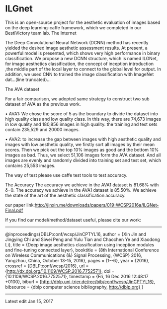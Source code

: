 # ILGnet

This is an open-source project for the aesthetic evaluation of images based on the deep learning-caffe framework, which we completed in our BestiVictory team lab.
The Internet

The Deep Convolutional Neural Network (DCNN) method has recently yielded the desired image aesthetic assessment results. At present, a powerful model is presented, which shows very high performance in binary classification. We propose a new DCNN structure, which is named ILGNet, for image aesthetics classification, the concept of inception introduction ,the middle part of the local layer to connect to the global level for output. In addition, we used CNN to trained the image classification with ImageNet dat...(line truncated)...

The AVA dataset

For a fair comparison, we adopted same strategy to construct
two sub dataset of AVA as the previous work.

• AVA1: We chose the score of 5 as the boundary to divide
the dataset into high quality class and low quality class.
In this way, there are 74,673 images in low quality and
180,856 images in high quality. the training and test sets
contain 235,529 and 20000 images.

• AVA2: to increase the gap between images with high
aesthetic quality and images with low aesthetic quality,
we firstly sort all images by their mean scores. Then we
pick out the top 10% images as good and the bottom 10%
images as bad. Thus, we select 51,106 images form the
AVA dataset. And all images are evenly and randomly
divided into training set and test set, which contains
25,553 images.

The way of test
please use caffe test tools to test accuracy.

The Accuracy 
The accuracy we achieve in the  AVA1 dataset is 81.68% with δ=0.
The accuracy we achieve in the  AVA1 dataset is 85.50%.
We achieve the state of the art of the aesthetic classification accuracy.

our paper link:http://jinxin.me/downloads/papers/019-WCSP2016a/ILGNet-Final.pdf

If you find our model/method/dataset useful, please cite our work:

*************************************************************************************
@inproceedings{DBLP:conf/wcsp/JinCPTYL16,
  author    = {Xin Jin and
               Jingying Chi and
               Siwei Peng and
               Yulu Tian and
               Chaochen Ye and
               Xiaodong Li},
  title     = {Deep image aesthetics classification using inception modules and fine-tuning
               connected layer},
  booktitle = {8th International Conference on Wireless Communications {\&} Signal
               Processing, {WCSP} 2016, Yangzhou, China, October 13-15, 2016},
  pages     = {1--6},
  year      = {2016},
  crossref  = {DBLP:conf/wcsp/2016},
  url       = {http://dx.doi.org/10.1109/WCSP.2016.7752571},
  doi       = {10.1109/WCSP.2016.7752571},
  timestamp = {Fri, 16 Dec 2016 12:48:17 +0100},
  biburl    = {http://dblp.uni-trier.de/rec/bib/conf/wcsp/JinCPTYL16},
  bibsource = {dblp computer science bibliography, http://dblp.org}
}
***************************************************************************************


Latest edit
Jan 15, 2017




